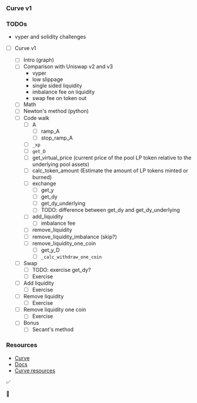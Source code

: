 ### Curve v1

### TODOs

-   vyper and solidity challenges

-   [ ] Curve v1

    -   [ ] Intro (graph)
    -   [ ] Comparison with Uniswap v2 and v3
        -   vyper
        -   low slippage
        -   single sided liquidity
        -   imbalance fee on liquidity
        -   swap fee on token out
    -   [ ] Math
    -   [ ] Newton's method (python)
    -   [ ] Code walk
        -   [ ] A
            -   [ ] ramp_A
            -   [ ] stop_ramp_A
        -   [ ] `_xp`
        -   [ ] `get_D`
        -   [ ] get_virtual_price (current price of the pool LP token relative to the underlying pool assets)
        -   [ ] calc_token_amount (Estimate the amount of LP tokens minted or burned)
        -   [ ] exchange
            -   [ ] get_y
            -   [ ] get_dy
            -   [ ] get_dy_underlying
            -   [ ] TODO: difference between get_dy and get_dy_underlying
        -   [ ] add_liquidity
            -   [ ] imbalance fee
        -   [ ] remove_liquidity
        -   [ ] remove_liquidity_imbalance (skip?)
        -   [ ] remove_liquidity_one_coin
            -   [ ] get_y_D
            -   [ ] `_calc_withdraw_one_coin`
    -   [ ] Swap
        -   [ ] TODO: exercise get_dy?
        -   [ ] Exercise
    -   [ ] Add liquidity
        -   [ ] Exercise
    -   [ ] Remove liquidity
        -   [ ] Exercise
    -   [ ] Remove liquidity one coin
        -   [ ] Exercise
    -   [ ] Bonus
        -   [ ] Secant's method

### Resources

-   [Curve](https://curve.fi)
-   [Docs](https://curve.readthedocs.io/)
-   [Curve resources](https://resources.curve.fi/)

✅

🤔
